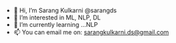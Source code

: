 - 👋 Hi, I’m Sarang Kulkarni @sarangds
- 👀 I’m interested in ML, NLP, DL
- 🌱 I’m currently learning ...NLP
- 📫 You can email me on: sarangkulkarni.ds@gmail.com

<!---
sarangds/sarangds is a ✨ special ✨ repository because its `README.md` (this file) appears on your GitHub profile.
You can click the Preview link to take a look at your changes.
--->
